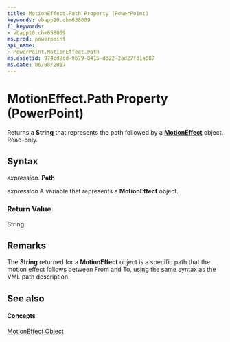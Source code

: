 ```yaml
---
title: MotionEffect.Path Property (PowerPoint)
keywords: vbapp10.chm658009
f1_keywords:
- vbapp10.chm658009
ms.prod: powerpoint
api_name:
- PowerPoint.MotionEffect.Path
ms.assetid: 974cd9cd-9b79-8415-d322-2ad27fd1a587
ms.date: 06/08/2017
---
```



# MotionEffect.Path Property (PowerPoint)

Returns a  **String** that represents the path followed by a **[MotionEffect](PowerPoint.MotionEffect.md)** object. Read-only.


## Syntax

 _expression_. **Path**

 _expression_ A variable that represents a **MotionEffect** object.


### Return Value

String


## Remarks

The  **String** returned for a **MotionEffect** object is a specific path that the motion effect follows between From and To, using the same syntax as the VML path description.


## See also


#### Concepts


[MotionEffect Object](PowerPoint.MotionEffect.md)

